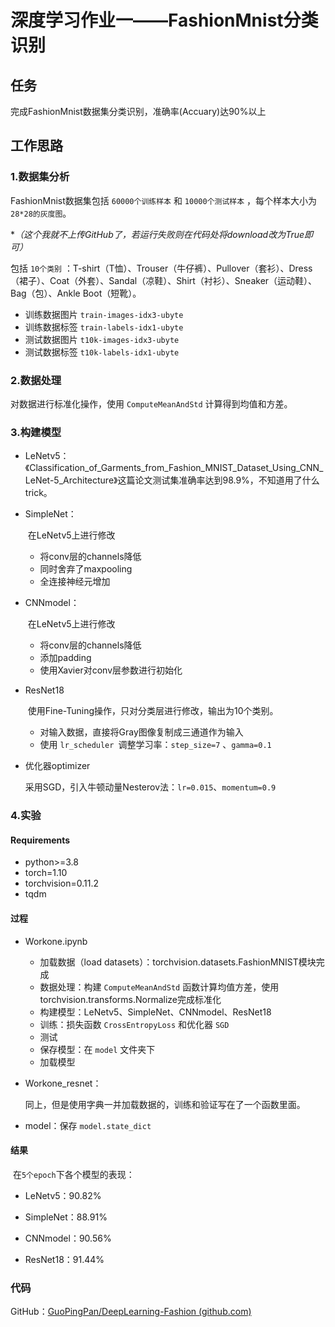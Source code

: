 # 深度学习作业一——FashionMnist分类识别



## 任务

完成FashionMnist数据集分类识别，准确率(Accuary)达90%以上



## 工作思路

### 1.数据集分析

FashionMnist数据集包括 `60000个训练样本` 和 `10000个测试样本` ，每个样本大小为 `28*28的灰度图`。

**（*这个我就不上传GitHub了，若运行失败则在代码处将download改为True即可）**

包括 `10个类别` ：T-shirt（T恤）、Trouser（牛仔裤）、Pullover（套衫）、Dress（裙子）、Coat（外套）、Sandal（凉鞋）、Shirt（衬衫）、Sneaker（运动鞋）、Bag（包）、Ankle Boot（短靴）。

-   训练数据图片 `train-images-idx3-ubyte`
-   训练数据标签 `train-labels-idx1-ubyte`
-   测试数据图片 `t10k-images-idx3-ubyte`
-   测试数据标签 `t10k-labels-idx1-ubyte`

### 2.数据处理

对数据进行标准化操作，使用 `ComputeMeanAndStd` 计算得到均值和方差。

### 3.构建模型

-   LeNetv5：《Classification_of_Garments_from_Fashion_MNIST_Dataset_Using_CNN_LeNet-5_Architecture》这篇论文测试集准确率达到98.9%，不知道用了什么trick。

-   SimpleNet：

    ​		在LeNetv5上进行修改

    -   将conv层的channels降低
    -   同时舍弃了maxpooling
    -   全连接神经元增加

-   CNNmodel：

    ​		在LeNetv5上进行修改

    -   将conv层的channels降低
    -   添加padding
    -   使用Xavier对conv层参数进行初始化

-   ResNet18

    ​		使用Fine-Tuning操作，只对分类层进行修改，输出为10个类别。

    -   对输入数据，直接将Gray图像复制成三通道作为输入
    -   使用 `lr_scheduler `调整学习率：`step_size=7` 、`gamma=0.1`



-   优化器optimizer

    ​	采用SGD，引入牛顿动量Nesterov法：`lr=0.015`、`momentum=0.9`



### 4.实验

#### Requirements

-   python>=3.8
-   torch=1.10
-   torchvision=0.11.2
-   tqdm



#### 过程

-   Workone.ipynb

    -   加载数据（load datasets）：torchvision.datasets.FashionMNIST模块完成
    -   数据处理：构建 `ComputeMeanAndStd` 函数计算均值方差，使用torchvision.transforms.Normalize完成标准化
    -   构建模型：LeNetv5、SimpleNet、CNNmodel、ResNet18
    -   训练：损失函数 `CrossEntropyLoss` 和优化器 `SGD`
    -   测试
    -   保存模型：在 `model` 文件夹下
    -   加载模型

-   Workone_resnet：

    ​		同上，但是使用字典一并加载数据的，训练和验证写在了一个函数里面。

-   model：保存 `model.state_dict`

#### 结果

​	在`5个epoch`下各个模型的表现：

-   LeNetv5：90.82%

-   SimpleNet：88.91%
-   CNNmodel：90.56%
-   ResNet18：91.44%



### 代码

GitHub：[GuoPingPan/DeepLearning-Fashion (github.com)](https://github.com/GuoPingPan/DeepLearning-Fashion)

